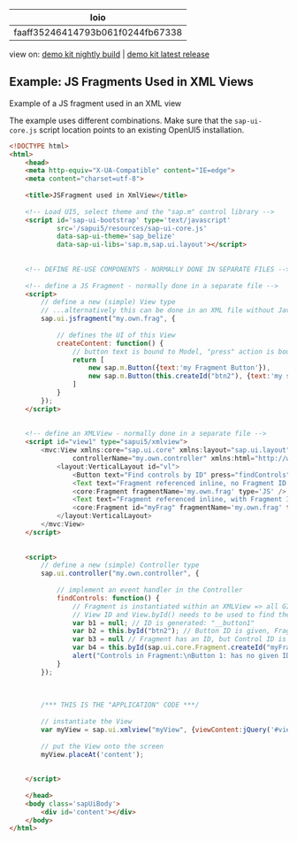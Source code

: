 <!-- loiofaaff35246414793b061f0244fb67338 -->

| loio |
| -----|
| faaff35246414793b061f0244fb67338 |

<div id="loio">

view on: [demo kit nightly build](https://openui5nightly.hana.ondemand.com/#/topic/faaff35246414793b061f0244fb67338) | [demo kit latest release](https://openui5.hana.ondemand.com/#/topic/faaff35246414793b061f0244fb67338)</div>

## Example: JS Fragments Used in XML Views

Example of a JS fragment used in an XML view

The example uses different combinations. Make sure that the `sap-ui-core.js` script location points to an existing OpenUI5 installation.

``` html
<!DOCTYPE html>
<html>
	<head>
	<meta http-equiv="X-UA-Compatible" content="IE=edge">
	<meta content="charset=utf-8">
	
	<title>JSFragment used in XmlView</title>
	
	<!-- Load UI5, select theme and the "sap.m" control library -->
	<script id='sap-ui-bootstrap' type='text/javascript'
			src='/sapui5/resources/sap-ui-core.js'
			data-sap-ui-theme='sap_belize'
			data-sap-ui-libs='sap.m,sap.ui.layout'></script>
	
	
	<!-- DEFINE RE-USE COMPONENTS - NORMALLY DONE IN SEPARATE FILES -->
	
	<!-- define a JS Fragment - normally done in a separate file -->
	<script>
		// define a new (simple) View type
		// ...alternatively this can be done in an XML file without JavaScript!
		sap.ui.jsfragment("my.own.frag", {
			
			// defines the UI of this View
			createContent: function() {
				// button text is bound to Model, "press" action is bound to Controller's event handler
				return [ 
					new sap.m.Button({text:'my Fragment Button'}),
					new sap.m.Button(this.createId("btn2"), {text:'my second Fragment Button'}) 
				]
			}
		});
	</script>
	
	
	<!-- define an XMLView - normally done in a separate file -->
	<script id="view1" type="sapui5/xmlview">
		<mvc:View xmlns:core="sap.ui.core" xmlns:layout="sap.ui.layout" xmlns:mvc="sap.ui.core.mvc" xmlns="sap.m"
				controllerName="my.own.controller" xmlns:html="http://www.w3.org/1999/xhtml">
			<layout:VerticalLayout id="vl">
				<Button text="Find controls by ID" press="findControls"></Button>
				<Text text="Fragment referenced inline, no Fragment ID:" />
				<core:Fragment fragmentName='my.own.frag' type='JS' />
				<Text text="Fragment referenced inline, with Fragment ID 'myFrag':" />
				<core:Fragment id="myFrag" fragmentName='my.own.frag' type='JS' />
			</layout:VerticalLayout>
		</mvc:View> 
	</script>
	
	
	<script>
		// define a new (simple) Controller type
		sap.ui.controller("my.own.controller", {
			
			// implement an event handler in the Controller
			findControls: function() {
				// Fragment is instantiated within an XMLView => all GIVEN IDs are prefixed with the 
				// View ID and View.byId() needs to be used to find the controls
				var b1 = null; // ID is generated: "__button1"
				var b2 = this.byId("btn2"); // Button ID is given, Fragment has no ID: "myView--btn2"
				var b3 = null // Fragment has an ID, but Control ID is generated and hence not prefixed: "__button2"
				var b4 = this.byId(sap.ui.core.Fragment.createId("myFrag", "btn2")); // Button and Fragment ID are given, let the Fragment construct the prefixed ID and then let the View search the again prefixed ID
				alert("Controls in Fragment:\nButton 1: has no given ID, cannot be found\nButton 2: " + b2 + "\nButton 3: has no given ID, cannot be found\nButton 4: " + b4);
			}
		});
		
		
		
		/*** THIS IS THE "APPLICATION" CODE ***/
		
		// instantiate the View
		var myView = sap.ui.xmlview("myView", {viewContent:jQuery('#view1').html()}); // accessing the HTML inside the script tag above
		
		// put the View onto the screen
		myView.placeAt('content');
		
		
	</script>
	
	</head>
	<body class='sapUiBody'>
		<div id='content'></div>
	</body>
</html>
```

